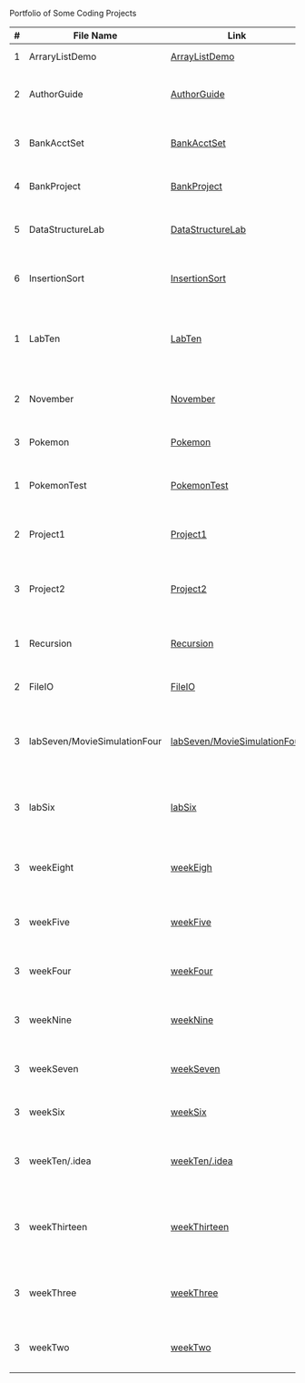 Portfolio of Some Coding Projects

| #   | File Name                   | Link                                                                                                                | Description                                         |
|-----|-----------------------------|---------------------------------------------------------------------------------------------------------------------|-----------------------------------------------------|
| 1   | ArraryListDemo              | [ArrayListDemo](https://github.com/DJCoggs05/Portfolio/tree/master/src/ArrayListDemo)                               | Demo of Array Lists                                 |
| 2   | AuthorGuide                 | [AuthorGuide](https://github.com/DJCoggs05/Portfolio/tree/master/src/AuthorGuide)                                   | Guide Program for book Authors                      |
| 3   | BankAcctSet                 | [BankAcctSet](https://github.com/DJCoggs05/Portfolio/tree/master/src/BankAcctSet)                                   | Bank Account testing program                        |
| 4   | BankProject                 | [BankProject](https://github.com/DJCoggs05/Portfolio/tree/master/src/BankProject)                                   | Full Bank Account Project                           |
| 5   | DataStructureLab            | [DataStructureLab](https://github.com/DJCoggs05/Portfolio/tree/master/src/DataStructureLab)                         | Lab from CS121 over Data Structures                 |
| 6   | InsertionSort               | [InsertionSort](https://github.com/DJCoggs05/Portfolio/tree/master/src/InsertionSort)                               | Insertion Sorting for CS121 Presentation            |
| 1   | LabTen                      | [LabTen](https://github.com/DJCoggs05/Portfolio/tree/master/src/LabTen)                                             | Lab Ten from CS121 over a complex battle system     |
| 2   | November                    | [November](https://github.com/DJCoggs05/Portfolio/tree/master/src/November)                                         | A CS121 project for Bank Accounts                   |
| 3   | Pokemon                     | [Pokemon](https://github.com/DJCoggs05/Portfolio/tree/master/src/Pokemon)                                           | Pokemon Base Program                                |
| 1   | PokemonTest                 | [PokemonTest](https://github.com/DJCoggs05/Portfolio/tree/master/src/PokemonTest)                                   | Pokemon Base Program and Test                       |
| 2   | Project1                    | [Project1](https://github.com/DJCoggs05/Portfolio/tree/master/src/Project1)                                         | CS121 Project1 over a battle system                 |
| 3   | Project2                    | [Project2](https://github.com/DJCoggs05/Portfolio/tree/master/src/Project2)                                         | CS121 Project2 over test scores program             |
| 1   | Recursion                   | [Recursion](https://github.com/DJCoggs05/Portfolio/tree/master/src/Recursion)                                       | CS121 Assignment over Recursion                     |
| 2   | FileIO                      | [FileIO](https://github.com/DJCoggs05/Portfolio/tree/master/src/FileIO)                                             | CS121 Assignment over FileIO                        |
| 3   | labSeven/MovieSimulationFour| [labSeven/MovieSimulationFour](https://github.com/DJCoggs05/Portfolio/tree/master/src/labSeven/MovieSimulationFour) | Lab Seven from CS121 over a movie theather system   |
| 3   | labSix                      | [labSix](https://github.com/DJCoggs05/Portfolio/tree/master/src/labSix)                                             | Lab Six from CS121 over calculations of a rectangle |
| 3   | weekEight                   | [weekEigh](https://github.com/DJCoggs05/Portfolio/tree/master/src/weekEight)                                        | Week Eight CS121 over Objects and Access Modifiers  |
| 3   | weekFive                    | [weekFive](https://github.com/DJCoggs05/Portfolio/tree/master/src/weekFive)                                         | Week Five CS121 over Constants and Arrays           |
| 3   | weekFour                    | [weekFour](https://github.com/DJCoggs05/Portfolio/tree/master/src/weekFour)                                         | Week Four CS121 over for and while loop             |
| 3   | weekNine                    | [weekNine](https://github.com/DJCoggs05/Portfolio/tree/master/src/weekNine)                                         | Week Nine CS121 over OOP concepts                   |
| 3   | weekSeven                   | [weekSeven](https://github.com/DJCoggs05/Portfolio/tree/master/src/weekSeven)                                       | Week Seven CS121 over Classes and Objects           |
| 3   | weekSix                     | [weekSix](https://github.com/Portfolio/weekSix)                                           | Week Six CS121 over Methods                         |
| 3   | weekTen/.idea               | [weekTen/.idea](https://github.com/Portfolio/weekTen/.idea)                               | Week Ten CS121 over Abstract Classes and Interfaces |
| 3   | weekThirteen                | [weekThirteen](https://github.com/Portfolio/weekThirteen)                                 | Week Thirteen CS121 over Stacks Queues Iterators etc|
| 3   | weekThree                   | [weekThree](https://github.com/Portfolio/weekThree)                                       | Week Three CS121 over Conditionals and Data Types   |
| 3   | weekTwo                     | [weekTwo](https://github.com/Portfolio/weekTwo)                                           | Week Two CS121 over Variables and Basics            |
